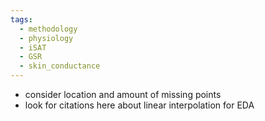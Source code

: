 ```yaml
---
tags:
  - methodology
  - physiology
  - iSAT
  - GSR
  - skin_conductance
---
```

- consider location and amount of missing points
- look for citations here about linear interpolation for EDA